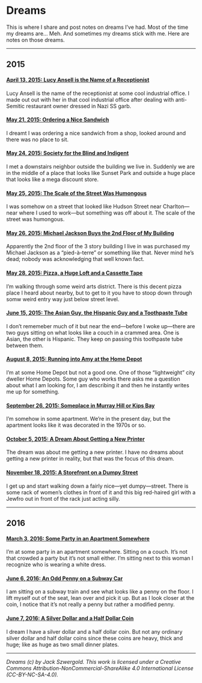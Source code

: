 # Dreams

This is where I share and post notes on dreams I’ve had. Most of the time my dreams are… Meh. And sometimes my dreams stick with me. Here are notes on those dreams.

***

## 2015

#### [April 13, 2015: Lucy Ansell is the Name of a Receptionist](Lucy%20Ansell%20is%20the%20Name%20of%20a%20Receptionist)
Lucy Ansell is the name of the receptionist at some cool industrial office. I made out out with her in that cool industrial office after dealing with anti-Semitic restaurant owner dressed in Nazi SS garb.

#### [May 21, 2015: Ordering a Nice Sandwich](Ordering%20a%20Nice%20Sandwich)
I dreamt I was ordering a nice sandwich from a shop, looked around and there was no place to sit.

#### [May 24, 2015: Society for the Blind and Indigent](Society%20for%20the%20Blind%20and%20Indigent)
I met a downstairs neighbor outside the building we live in. Suddenly we are in the middle of a place that looks like Sunset Park and outside a huge place that looks like a mega discount store.

#### [May 25, 2015: The Scale of the Street Was Humongous](The%20Scale%20of%20the%20Street%20Was%Humongous)
I was somehow on a street that looked like Hudson Street near Charlton—near where I used to work—but something was off about it. The scale of the street was humongous.

#### [May 26, 2015: Michael Jackson Buys the 2nd Floor of My Building](Michael%20Jackson%20Buys%20the%202nd%20Floor%20of%20My%20Building)
Apparently the 2nd floor of the 3 story building I live in was purchased my Michael Jackson as a “pied-à-terre” or something like that. Never mind he’s dead; nobody was acknowledging that well known fact.

#### [May 28, 2015: Pizza, a Huge Loft and a Cassette Tape](Pizza,%20a%20Huge%20Loft%20and%20a%20Cassette%20Tape)
I’m walking through some weird arts district. There is this decent pizza place I heard about nearby, but to get to it you have to stoop down through somw weird entry way just below street level.

#### [June 15, 2015: The Asian Guy, the Hispanic Guy and a Toothpaste Tube](The%20Asian%20Guy,%20the%20Hispanic%20Guy%20and%20a%20Toothpaste%20Tube)
I don’t rememeber much of it but near the end—before I woke up—there are two guys sitting on what looks like a couch in a crammed area. One is Asian, the other is Hispanic. They keep on passing this toothpaste tube between them.

#### [August 8, 2015: Running into Amy at the Home Depot](Running%20into%20Amy%20at%20the%20Home%20Depot)
I’m at some Home Depot but not a good one. One of those “lightweight” city dweller Home Depots. Some guy who works there asks me a question about what I am looking for, I am describing it and then he instantly writes me up for something.

#### [September 26, 2015: Someplace in Murray Hill or Kips Bay](Someplace%20in%20Murray%20Hill%20or%20Kips%20Bay)
I’m somehow in some apartment. We’re in the present day, but the apartment looks like it was decorated in the 1970s or so.

#### [October 5, 2015: A Dream About Getting a New Printer](A%20Dream%20About%20Getting%20a%20New%20Printer)
The dream was about me getting a new printer. I have no dreams about getting a new printer in reality, but that was the focus of this dream.

#### [November 18, 2015: A Storefront on a Dumpy Street](A%20Storefront%20on%20a%20Dumpy%20Street)
I get up and start walking down a fairly nice—yet dumpy—street. There is some rack of women’s clothes in front of it and this big red-haired girl with a Jewfro out in front of the rack just acting silly.

***

## 2016

#### [March 3, 2016: Some Party in an Apartment Somewhere](Some%20Party%20in%20an%20Apartment%20Somewhere)
I’m at some party in an apartment somewhere. Sitting on a couch. It’s not that crowded a party but it’s not small either. I’m sitting next to this woman I recognize who is wearing a white dress.

#### [June 6, 2016: An Odd Penny on a Subway Car](An%20Odd%20Penny%20on%20a%20Subway%20Car)
I am sitting on a subway train and see what looks like a penny on the floor. I lift myself out of the seat, lean over and pick it up. But as I look closer at the coin, I notice that it’s not really a penny but rather a modified penny.

#### [June 7, 2016: A Silver Dollar and a Half Dollar Coin](A%20Silver%20Dollar%20and%20a%20Half%20Dollar%20Coin)
I dream I have a silver dollar and a half dollar coin. But not any ordinary silver dollar and half dollar coins since these coins are heavy, thick and huge; like as huge as two small dinner plates.

***

*Dreams (c) by Jack Szwergold. This work is licensed under a Creative Commons Attribution-NonCommercial-ShareAlike 4.0 International License (CC-BY-NC-SA-4.0).*